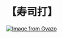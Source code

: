 # 【寿司打】 #

[![Image from Gyazo](https://i.gyazo.com/ceb5784bb6f804b74a25f7616a70c11f.jpg)](https://gyazo.com/ceb5784bb6f804b74a25f7616a70c11f)
